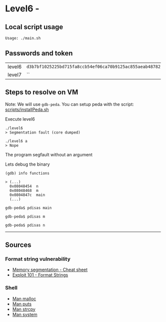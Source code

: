 # Level6 -

## Local script usage

```shell
Usage: ./main.sh
```

## Passwords and token

|        |                                                                    |
| ------ | ------------------------------------------------------------------ |
| level6 | `d3b7bf1025225bd715fa8ccb54ef06ca70b9125ac855aeab4878217177f41a31` |
| level7 | ``                                                                 |

## Steps to resolve on VM

Note: We will use `gdb-peda`. You can setup peda with the script: [scripts/installPeda.sh](../../scripts/installPeda.sh)

Execute level6

```shell
./level6
> Segmentation fault (core dumped)

./level6 a
> Nope
```

The program segfault without an argument

Lets debug the binary

```shell
(gdb) info functions

> (...)
  0x08048454  n
  0x08048468  m
  0x0804847c  main
  (...)
```

```shell
gdb-peda$ pdisas main

gdb-peda$ pdisas m

gdb-peda$ pdisas n
```

---

## Sources

### Format string vulnerability

- [Memory segmentation - Cheat sheet](https://www.0x0ff.info/wp-content/uploads/2015/12/buffer-overflow-memory-segmentation-cheat-sheet.png)
- [Exploit 101 - Format Strings](https://axcheron.github.io/exploit-101-format-strings/)

### Shell

- [Man malloc](https://linux.die.net/man/3/malloc)
- [Man puts](https://linux.die.net/man/3/puts)
- [Man strcpy](https://linux.die.net/man/3/strcpy)
- [Man system](https://linux.die.net/man/3/system)
